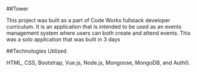 
##Tower

This project was built as a part of Code Works fullstack developer curriculum. It is an application that is intended to be used as an events management system where users can both create and attend events. This was a solo application that was built in 3 days

##Technologies Utilized

HTML, CSS, Bootstrap, Vue.js, Node.js, Mongoose, MongoDB, and Auth0.
